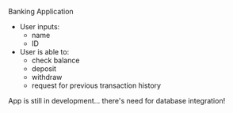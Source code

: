 Banking Application

* User inputs:
  * name
  * ID
* User is able to:
   * check balance
   * deposit
   * withdraw
   * request for previous transaction history

App is still in development... there's need for database integration!